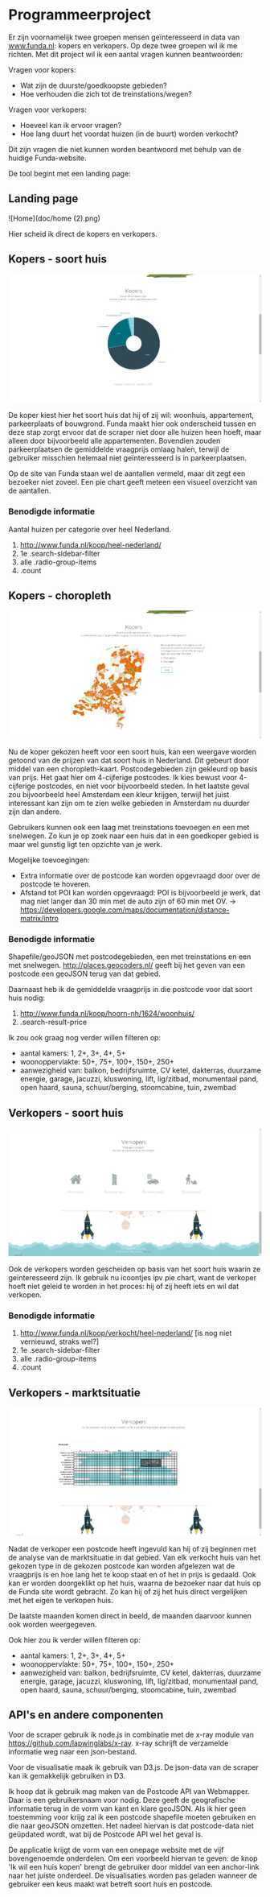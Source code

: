 # Programmeerproject

Er zijn voornamelijk twee groepen mensen geïnteresseerd in data van www.funda.nl: kopers en verkopers. Op deze twee groepen wil ik me richten. Met dit project wil ik een aantal vragen kunnen beantwoorden:

Vragen voor kopers:
* Wat zijn de duurste/goedkoopste gebieden?
* Hoe verhouden die zich tot de treinstations/wegen?

Vragen voor verkopers:
* Hoeveel kan ik ervoor vragen?
* Hoe lang duurt het voordat huizen (in de buurt) worden verkocht?

Dit zijn vragen die niet kunnen worden beantwoord met behulp van de huidige Funda-website. 

De tool begint met een landing page:

## Landing page
![Home](doc/home (2).png)

Hier scheid ik direct de kopers en verkopers. 

## Kopers - soort huis
![Kopers - soort huis](doc/huiskopen1van2.png)

De koper kiest hier het soort huis dat hij of zij wil: woonhuis, appartement, parkeerplaats of bouwgrond. Funda maakt hier ook onderscheid tussen en deze stap zorgt ervoor dat de scraper niet door alle huizen heen hoeft, maar alleen door bijvoorbeeld alle appartementen. Bovendien zouden parkeerplaatsen de gemiddelde vraagprijs omlaag halen, terwijl de gebruiker misschien helemaal niet geïnteresseerd is in parkeerplaatsen.

Op de site van Funda staan wel de aantallen vermeld, maar dit zegt een bezoeker niet zoveel. Een pie chart geeft meteen een visueel overzicht van de aantallen.

### Benodigde informatie
Aantal huizen per categorie over heel Nederland. 

1. http://www.funda.nl/koop/heel-nederland/
2. 1e .search-sidebar-filter  
3. alle .radio-group-items
4. .count

## Kopers - choropleth
![Kopers - choropleth](doc/huiskopen2van2.png)

Nu de koper gekozen heeft voor een soort huis, kan een weergave worden getoond van de prijzen van dat soort huis in Nederland. Dit gebeurt door middel van een choropleth-kaart. Postcodegebieden zijn gekleurd op basis van prijs. Het gaat hier om 4-cijferige postcodes. Ik kies bewust voor 4-cijferige postcodes, en niet voor bijvoorbeeld steden. In het laatste geval zou bijvoorbeeld heel Amsterdam een kleur krijgen, terwijl het juist interessant kan zijn om te zien welke gebieden in Amsterdam nu duurder zijn dan andere.

Gebruikers kunnen ook een laag met treinstations toevoegen en een met snelwegen. Zo kun je op zoek naar een huis dat in een goedkoper gebied is maar wel gunstig ligt ten opzichte van je werk. 

Mogelijke toevoegingen:

* Extra informatie over de postcode kan worden opgevraagd door over de postcode te hoveren. 
* Afstand tot POI kan worden opgevraagd: POI is bijvoorbeeld je werk, dat mag niet langer dan 30 min met de auto zijn of 60 min met OV. -> https://developers.google.com/maps/documentation/distance-matrix/intro

### Benodigde informatie
Shapefile/geoJSON met postcodegebieden, een met treinstations en een met snelwegen. http://places.geocoders.nl/ geeft bij het geven van een postcode een geoJSON terug van dat gebied.

Daarnaast heb ik de gemiddelde vraagprijs in die postcode voor dat soort huis nodig:

1. http://www.funda.nl/koop/hoorn-nh/1624/woonhuis/
2. .search-result-price

Ik zou ook graag nog verder willen filteren op:

* aantal kamers: 1, 2+, 3+, 4+, 5+
* woonoppervlakte: 50+, 75+, 100+, 150+, 250+
* aanwezigheid van: balkon, bedrijfsruimte, CV ketel, dakterras, duurzame energie, garage, jacuzzi, kluswoning, lift, lig/zitbad, monumentaal pand, open haard, sauna, schuur/berging, stoomcabine, tuin, zwembad

## Verkopers - soort huis
![Verkopers - soort huis](doc/huisverkopen1van2.png)

Ook de verkopers worden gescheiden op basis van het soort huis waarin ze geïnteresseerd zijn. Ik gebruik nu icoontjes ipv pie chart, want de verkoper hoeft niet geleid te worden in het proces: hij of zij heeft iets en wil dat verkopen.

### Benodigde informatie
1. http://www.funda.nl/koop/verkocht/heel-nederland/
[is nog niet vernieuwd, straks wel?]
2. 1e .search-sidebar-filter  
3. alle .radio-group-items
4. .count

## Verkopers - marktsituatie
![Verkopers - marktsituatie](doc/huisverkopen2van2.png)

Nadat de verkoper een postcode heeft ingevuld kan hij of zij beginnen met de analyse van de marktsituatie in dat gebied. Van elk verkocht huis van het gekozen type in de gekozen postcode kan worden afgelezen wat de vraagprijs is en hoe lang het te koop staat en of het in prijs is gedaald. Ook kan er worden doorgeklikt op het huis, waarna de bezoeker naar dat huis op de Funda site wordt gebracht. Zo kan hij of zij het huis direct vergelijken met het eigen te verkopen huis. 

De laatste maanden komen direct in beeld, de maanden daarvoor kunnen ook worden weergegeven. 

Ook hier zou ik verder willen filteren op:

* aantal kamers: 1, 2+, 3+, 4+, 5+
* woonoppervlakte: 50+, 75+, 100+, 150+, 250+
* aanwezigheid van: balkon, bedrijfsruimte, CV ketel, dakterras, duurzame energie, garage, jacuzzi, kluswoning, lift, lig/zitbad, monumentaal pand, open haard, sauna, schuur/berging, stoomcabine, tuin, zwembad

## API's en andere componenten
Voor de scraper gebruik ik node.js in combinatie met de x-ray module van https://github.com/lapwinglabs/x-ray. x-ray schrijft de verzamelde informatie weg naar een json-bestand. 

Voor de visualisatie maak ik gebruik van D3.js. De json-data van de scraper kan ik gemakkelijk gebruiken in D3. 

Ik hoop dat ik gebruik mag maken van de Postcode API van Webmapper. Daar is een gebruikersnaam voor nodig. Deze geeft de geografische informatie terug in de vorm van kant en klare geoJSON. Als ik hier geen toestemming voor krijg zal ik een postcode shapefile moeten gebruiken en die naar geoJSON omzetten. Het nadeel hiervan is dat postcode-data niet geüpdated wordt, wat bij de Postcode API wel het geval is. 

De applicatie krijgt de vorm van een onepage website met de vijf bovengenoemde onderdelen. Om een voorbeeld hiervan te geven: de knop 'Ik wil een huis kopen' brengt de gebruiker door middel van een anchor-link naar het juiste onderdeel. De visualisaties worden pas geladen wanneer de gebruiker een keus maakt wat betreft soort huis en postcode.